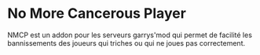 # No More Cancerous Player
NMCP est un addon pour les serveurs garrys'mod qui permet de facilité les bannissements des joueurs qui triches ou qui ne joues pas correctement.

